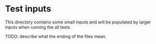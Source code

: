 # Test inputs

This directory contains some small inputs and will
be populated by larger inputs when running the
all tests.

TODO: describe what the ending of the files mean.
